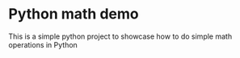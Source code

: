 # Python math demo

This is a simple python project to showcase how to do simple math operations in Python
